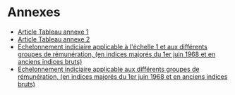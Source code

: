 # Annexes

- [Article Tableau annexe 1](article-tableau-annexe-1.md)
- [Article Tableau annexe 2](article-tableau-annexe-2.md)
- [Echelonnement indiciaire applicable à l'échelle 1 et aux différents groupes de rémunération, (en indices majorés du 1er juin 1968 et en anciens indices bruts)](echelonnement-indiciaire-applicable-a)
- [Echelonnement indiciaire applicable aux différents groupes de rémunération, (en indices majorés du 1er juin 1968 et en anciens indices bruts)](echelonnement-indiciaire-applicable-aux)
